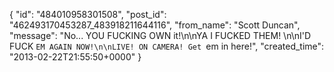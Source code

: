  {
   "id": "484010958301508",
   "post_id": "462493170453287_483918211644116",
   "from_name": "Scott Duncan",
   "message": "No... YOU FUCKING OWN it!\n\nYA I FUCKED THEM! \n\nI'D FUCK `EM AGAIN NOW!\n\nLIVE! ON CAMERA! Get `em in here!",
   "created_time": "2013-02-22T21:55:50+0000"
 }

